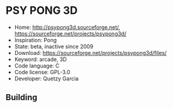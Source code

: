 # PSY PONG 3D

- Home: http://psypong3d.sourceforge.net/, https://sourceforge.net/projects/psypong3d/
- Inspiration: Pong
- State: beta, inactive since 2009
- Download: https://sourceforge.net/projects/psypong3d/files/
- Keyword: arcade, 3D
- Code language: C
- Code license: GPL-3.0
- Developer: Quetzy Garcia

## Building
